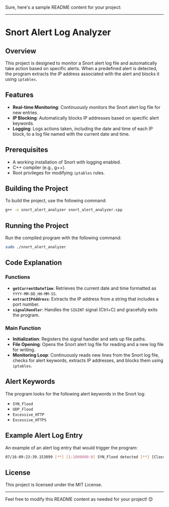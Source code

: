 Sure, here's a sample README content for your project:

---

# Snort Alert Log Analyzer

## Overview
This project is designed to monitor a Snort alert log file and automatically take action based on specific alerts. When a predefined alert is detected, the program extracts the IP address associated with the alert and blocks it using `iptables`.

## Features
- **Real-time Monitoring**: Continuously monitors the Snort alert log file for new entries.
- **IP Blocking**: Automatically blocks IP addresses based on specific alert keywords.
- **Logging**: Logs actions taken, including the date and time of each IP block, to a log file named with the current date and time.

## Prerequisites
- A working installation of Snort with logging enabled.
- C++ compiler (e.g., g++).
- Root privileges for modifying `iptables` rules.

## Building the Project
To build the project, use the following command:

```sh
g++ -o snort_alert_analyzer snort_alert_analyzer.cpp
```

## Running the Project
Run the compiled program with the following command:

```sh
sudo ./snort_alert_analyzer
```

## Code Explanation
### Functions
- **`getCurrentDateTime`**: Retrieves the current date and time formatted as `YYYY-MM-DD_HH-MM-SS`.
- **`extractIPAddress`**: Extracts the IP address from a string that includes a port number.
- **`signalHandler`**: Handles the `SIGINT` signal (Ctrl+C) and gracefully exits the program.

### Main Function
- **Initialization**: Registers the signal handler and sets up file paths.
- **File Opening**: Opens the Snort alert log file for reading and a new log file for writing.
- **Monitoring Loop**: Continuously reads new lines from the Snort log file, checks for alert keywords, extracts IP addresses, and blocks them using `iptables`.

## Alert Keywords
The program looks for the following alert keywords in the Snort log:
- `SYN_Flood`
- `UDP_Flood`
- `Excessive_HTTP`
- `Excessive_HTTPS`

## Example Alert Log Entry
An example of an alert log entry that would trigger the program:

```sh
07/16-09:23:39.153899 [**] [1:1000000:0] SYN_Flood detected [**] [Classification: Attempted User Privilege Gain] [Priority: 1] [AppID: HTTP] {TCP} 192.168.1.8:50284 -> 192.168.2.3:80
```

## License
This project is licensed under the MIT License.

---

Feel free to modify this README content as needed for your project! 😊

